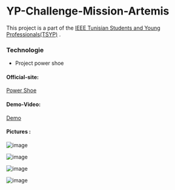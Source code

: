 # YP-Challenge-Mission-Artemis
This project is a part of the [IEEE Tunisian Students and Young Professionals(TSYP)](https://tsyp.ieee.tn/) . 

### Technologie
* Project power shoe

#### Official-site:

[Power Shoe](https://ieeexplore.ieee.org/abstract/document/7343993)

#### Demo-Video:
[Demo](https://drive.google.com/file/d/12bpuna-Xg0pmy5DIXhl0AqKAPY_p_qA-/view?usp=share_link)


#### Pictures :
![image](https://user-images.githubusercontent.com/77456894/208161362-b71e382e-2c60-4178-abc3-6c48273756be.png)

![image](https://user-images.githubusercontent.com/77456894/208161403-9310841f-ca83-4ade-9157-ca45b2a35eab.png)

![image](https://user-images.githubusercontent.com/77456894/208161473-aa658e39-ce9b-41bf-bfa9-c21bc6776d69.png)

![image](https://user-images.githubusercontent.com/77456894/208161519-b0376347-fb57-4271-b964-b30d65d60193.png)
